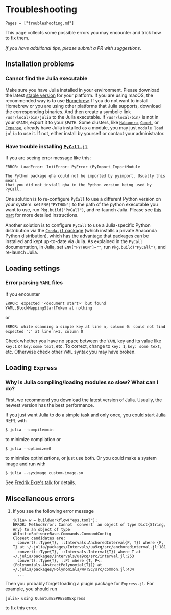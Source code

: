 # Troubleshooting

```@contents
Pages = ["troubleshooting.md"]
```

This page collects some possible errors you may encounter and trick how to fix them.

*If you have additional tips, please submit a PR with suggestions.*

## Installation problems

### Cannot find the Julia executable

Make sure you have Julia installed in your environment. Please download the latest
[stable version](https://julialang.org/downloads/) for your platform.
If you are using macOS, the recommended way is to use [Homebrew](https://brew.sh).
If you do not want to install Homebrew or you are using other platforms that Julia supports,
download the corresponding binaries. And then create a symbolic link `/usr/local/bin/julia`
to the Julia executable. If `/usr/local/bin/` is not in your `$PATH`, export it to your `$PATH`.
Some clusters, like
[`Habanero`](https://confluence.columbia.edu/confluence/display/rcs/Habanero+HPC+Cluster+User+Documentation),
[`Comet`](https://www.sdsc.edu/support/user_guides/comet.html),
or [`Expanse`](https://www.sdsc.edu/services/hpc/expanse/index.html),
already have Julia installed as a module, you may
just `module load julia` to use it. If not, either install by yourself or contact your
administrator.

### Have trouble installing [`PyCall.jl`](https://github.com/JuliaPy/PyCall.jl)

If you are seeing error message like this:

```
ERROR: LoadError: InitError: PyError (PyImport_ImportModule

The Python package qha could not be imported by pyimport. Usually this means
that you did not install qha in the Python version being used by PyCall.
```

One solution is to re-configure `PyCall` to use a different Python
version on your system: set `ENV["PYTHON"]` to the path of the python
executable you want to use, run `Pkg.build("PyCall")`, and re-launch Julia.
Please see [this part](https://github.com/JuliaPy/PyCall.jl#specifying-the-python-version)
for more detailed instructions.

Another solution is to configure `PyCall` to use a Julia-specific Python
distribution via the [`Conda.jl` package](https://github.com/JuliaPy/Conda.jl)
(which installs a private Anaconda
Python distribution), which has the advantage that packages can be installed
and kept up-to-date via Julia.  As explained in the `PyCall` documentation, in Julia,
set `ENV["PYTHON"]=""`, run `Pkg.build("PyCall")`, and re-launch Julia.

## Loading settings

### Error parsing `YAML` files

If you encounter

```
ERROR: expected '<document start>' but found YAML.BlockMappingStartToken at nothing
```

or

```
ERROR: while scanning a simple key at line n, column 0: could not find expected ':' at line n+1, column 0
```

Check whether you have no space between the `YAML` key and its value like
`key:1` or `key:some text`, etc. To correct, change to `key: 1`, `key: some text`, etc.
Otherwise check other `YAML` syntax you may have broken.

## Loading `Express`

### Why is Julia compiling/loading modules so slow? What can I do?

First, we recommend you download the latest version of Julia. Usually, the newest version
has the best performance.

If you just want Julia to do a simple task and only once, you could start Julia REPL with

```shell
$ julia --compile=min
```

to minimize compilation or

```shell
$ julia --optimize=0
```

to minimize optimizations, or just use both. Or you could make a system image
and run with

```shell
$ julia --sysimage custom-image.so
```

See [Fredrik Ekre's talk](https://youtu.be/IuwxE3m0_QQ?t=313) for details.

## Miscellaneous errors

1. If you see the following error message

   ```julia-repl
   julia> w = buildworkflow("eos.toml");
   ERROR: MethodError: Cannot `convert` an object of type Dict{String, Any} to an object of type AbInitioSoftwareBase.Commands.CommandConfig
   Closest candidates are:
     convert(::Type{T}, ::Intervals.AnchoredInterval{P, T}) where {P, T} at ~/.julia/packages/Intervals/ua9cq/src/anchoredinterval.jl:181
     convert(::Type{T}, ::Intervals.Interval{T}) where T at ~/.julia/packages/Intervals/ua9cq/src/interval.jl:253
     convert(::Type{T}, ::P) where {T, P<:(Polynomials.AbstractPolynomial{T})} at ~/.julia/packages/Polynomials/WvTSC/src/common.jl:434
     ...
   ```

Then you probably forget loading a plugin package for `Express.jl`. For example, you should
run

   ```julia-repl
   julia> using QuantumESPRESSOExpress
   ```

to fix this error.
